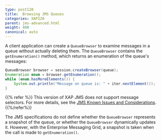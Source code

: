 ```yaml
---
type: post120
title:  Browsing JMS Queues
categories: XAP120
parent: jms-advanced.html
weight: 400
canonical: auto
---
```





A client application can create a `QueueBrowser` to examine messages in a queue without actually deleting them. The `QueueBrowser` contains the `getEnumeration()` method, which returns an enumeration of the queue's messages:


```java
QueueBrowser browser = session.createBrowser(queue);
Enumeration enum = browser.getEnumeration();
while (enum.hasMoreElements()) {
    System.out.println("Message on queue is: " + iter.nextElement());
}
```

{{% refer %}}
This version of XAP JMS does not support message selectors. For more details, see the [JMS Known Issues and Considerations](./jms-known-issues-and-considerations.html).
{{%/refer%}}

The JMS specifications do not define whether the `QueueBrowser` represents a snapshot of the queue, or whether the `QueueBrowser` dynamically updates it. However, with the Enterprise Messaging Grid, a snapshot is taken when the call is made to `getEnumeration()`.
